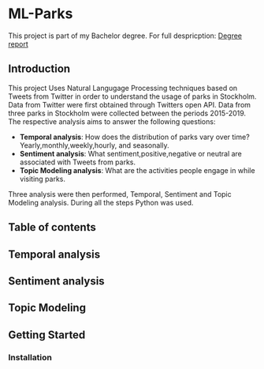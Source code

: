 # ML-Parks
This project is part of my Bachelor degree.
For full despricption: [Degree report](http://www.diva-portal.se/smash/get/diva2:1453846/FULLTEXT01.pdf)
## Introduction
This project Uses Natural Langugage Processing techniques based on Tweets from Twitter in order to understand the usage of parks in Stockholm.
Data from Twitter were first obtained through Twitters open API. Data from three parks in Stockholm were collected between the periods 2015-2019.
The respective analysis aims to answer the following questions:
* **Temporal analysis**: How does the distribution of parks vary over time? Yearly,monthly,weekly,hourly, and seasonally.
* **Sentiment analysis**: What sentiment,positive,negative or neutral are associated with Tweets from parks.
* **Topic Modeling analysis**: What are the activities people engage in while visiting parks.

Three analysis were then performed, Temporal, Sentiment and Topic Modeling analysis. During all the steps Python was used. 

## Table of contents

## Temporal analysis

## Sentiment analysis

## Topic Modeling

## Getting Started

### Installation
